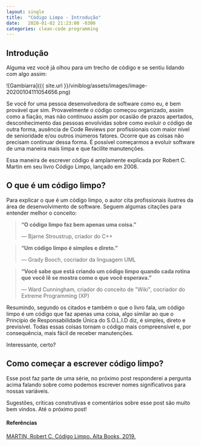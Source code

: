 ```yaml
---
layout: single
title:  "Código Limpo - Introdução"
date:   2020-01-02 21:23:00 -0300
categories: clean-code programming
---
```


## Introdução

Alguma vez você já olhou para um trecho de código e se sentiu lidando com algo assim:

![Gambiarra]({{ site.url }}/viniblog/assets/images/image-20200104111054656.png)

Se você for uma pessoa desenvolvedora de software como eu, é bem provável que sim. Provavelmente o código começou organizado, assim como a fiação, mas não continuou assim por ocasião de prazos apertados, desconhecimento das pessoas envolvidas sobre como evoluir o código de outra forma, ausência de Code Reviews por profissionais com maior nível de senioridade e/ou outros inúmeros fatores. Ocorre que as coisas não precisam continuar dessa forma. É possível começarmos a evoluir software de uma maneira mais limpa e que facilite manutenções.

Essa maneira de escrever código é amplamente explicada por Robert C. Martin em seu livro Código Limpo, lançado em 2008.

## O que é um código limpo?

Para explicar o que é um código limpo, o autor cita profissionais ilustres da área de desenvolvimento de software. Seguem algumas citações para entender melhor o conceito:



> **“O código limpo faz bem apenas uma coisa.”**
>
> — Bjarne Stroustrup, criador do C++



> **“Um código limpo é simples e direto.”**
>
> — Grady Booch, cocriador da linguagem UML



> **“Você sabe que está criando um código limpo quando cada rotina que você lê se mostra como o que você esperava.”**
>
> — Ward Cunningham, criador do conceito de "Wiki", cocriador do Extreme Programming (XP)



Resumindo, segundo os citados e também o que o livro fala, um código limpo é um código que faz apenas uma coisa, algo similar ao que o Princípio de Responsabilidade Única do S.O.L.I.D diz, é simples, direto e previsível. Todas essas coisas tornam o código mais compreensível e, por consequência, mais fácil de receber manutenções. 

Interessante, certo? 

## Como começar a escrever código limpo?

Esse post faz parte de uma série, no próximo post responderei a pergunta acima falando sobre como podemos escrever nomes significativos para nossas variáveis.

Sugestões, críticas construtivas e comentários sobre esse post são muito bem vindos. Até o próximo post!



#### Referências

[MARTIN, Robert C. Código Limpo. Alta Books, 2019.](https://amzn.to/39ExBZl)

